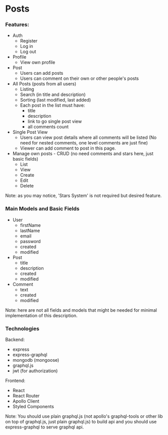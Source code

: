 # Posts

### Features:

* Auth
  - Register
  - Log in
  - Log out
* Profile
  - View own profile
* Post
  - Users can add posts
  - Users can comment on their own or other people's posts
* All Posts (posts from all users)
  - Listing
  - Search (in title and description)
  - Sorting (last modified, last added)
  - Each post in the list must have:
    * title
    * description
    * link to go single post view
    * all comments count
* Single Post View
  - Users can view post details where all comments will be listed (No need for nested comments, one level comments are just fine)
  - Viewer can add comment to post in this page.
* Manage own posts - CRUD (no need comments and stars here, just basic fields)
  - List
  - View 
  - Create
  - Edit
  - Delete

Note: as you may notice, 'Stars System' is not required but desired feature.

### Main Models and Basic Fields

* User
  - firstName
  - lastName
  - email
  - password
  - created
  - modified
* Post
  - title
  - description
  - created
  - modified
* Comment
  - text
  - created
  - modified

Note: here are not all fields and models that might be needed for minimal implementation of this description.

### Technologies

Backend:
* express
* express-graphql
* mongodb (mongoose)
* graphql.js
* jwt (for authorization)

Frontend:
* React
* React Router
* Apollo Client
* Styled Components

Note: You should use plain graphql.js (not apollo's graphql-tools or other lib on top of graphql.js, just plain graphql.js) to build api and you should use express-graphql to serve graphql api.
